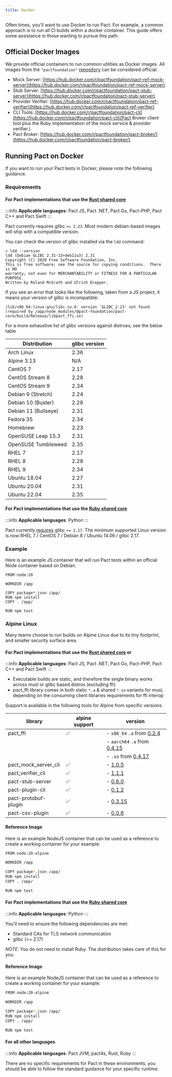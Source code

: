 ```yaml
---
title: Docker
---
```


Often times, you'll want to use Docker to run Pact. For example, a common approach is to run all CI builds within a docker container. This guide offers some assistance in those wanting to pursue this path.

## Official Docker Images

We provide official containers to run common utilities as Docker images. All images from the `"pactfoundation"` [repository](https://hub.docker.com/u/pactfoundation) can be considered official:

* Mock Server: [https://hub.docker.com/r/pactfoundation/pact-ref-mock-server](https://hub.docker.com/r/pactfoundation/pact-ref-mock-server)
* Stub Server: [https://hub.docker.com/r/pactfoundation/pact-stub-server](https://hub.docker.com/r/pactfoundation/pact-stub-server)
* Provider Verifier: [https://hub.docker.com/r/pactfoundation/pact-ref-verifier](https://hub.docker.com/r/pactfoundation/pact-ref-verifier)
* CLI Tools: [https://hub.docker.com/r/pactfoundation/pact-cli](https://hub.docker.com/r/pactfoundation/pact-cli)(Pact Broker client tool plus the Ruby implementation of the mock service & provider verifier.)
* Pact Broker: [https://hub.docker.com/r/pactfoundation/pact-broker/](https://hub.docker.com/r/pactfoundation/pact-broker/)

## Running Pact on Docker

If you want to run your Pact tests in Docker, please note the following guidance.

### Requirements

#### For Pact implementations that use the [Rust shared core](roadmap/feature_support)
:::info
**Applicable languages**: Pact JS, Pact .NET, Pact Go, Pact-PHP, Pact C++ and Pact Swift
:::

Pact currently requires glibc `>= 2.23`. Most modern debian-based images will ship with a compatible version.

You can check the version of glibc installed via the `ldd` command:

```
> ldd --version
ldd (Debian GLIBC 2.31-13+deb11u3) 2.31
Copyright (C) 2020 Free Software Foundation, Inc.
This is free software; see the source for copying conditions.  There is NO
warranty; not even for MERCHANTABILITY or FITNESS FOR A PARTICULAR PURPOSE.
Written by Roland McGrath and Ulrich Drepper.
```

If you see an error that looks like the following, taken from a JS project, it means your version of glibc is incompatible:

```
/lib/x86_64-linux-gnu/libc.so.6: version `GLIBC_2.23' not found (required by /app/node_modules/@pact-foundation/pact-core/build/Release/libpact_ffi.so)
```

For a more exhaustive list of glibc versions against distroes, see the below table

Distribution | glibc version
-- | --
Arch Linux | 2.36
Alpine 3.13 | N/A
CentOS 7 | 2.17
CentOS Stream 8 | 2.28
CentOS Stream 9 | 2.34
Debian 9 (Stretch) | 2.24
Debian 10 (Buster) | 2.28
Debian 11 (Bullseye) | 2.31
Fedora 35 | 2.34
Homebrew | 2.23
OpenSUSE Leap 15.3 | 2.31
OpenSUSE Tumbleweed | 2.35
RHEL 7 | 2.17
RHEL 8 | 2.28
RHEL 9 | 2.34
Ubuntu 18.04 | 2.27
Ubuntu 20.04 | 2.31
Ubuntu 22.04 | 2.35


#### For Pact implementations that use the [Ruby shared core](roadmap/feature_support) 
:::info
**Applicable languages**: Python
:::

Pact currently [requires](https://github.com/phusion/traveling-ruby/blob/10262231f19238c638e7a4806408cf1e57cb2dca/CHANGELOG.md#version-20210206) glibc `>= 2.17`. The minimum supported Linux version is now RHEL 7 / CentOS 7 / Debian 8 / Ubuntu 14.06 / glibc 2.17.

### Example

Here is an example JS container that will run Pact tests within an official Node container based on Debian.

```shell
FROM node:20

WORKDIR /app

COPY package*.json /app/
RUN npm install
COPY . /app/

RUN npm test
```


### Alpine Linux

Many teams choose to run builds on Alpine Linux due to its tiny footprint, and smaller security surface area. 

#### For Pact implementations that use the [Rust shared core](roadmap/feature_support) or 
:::info
**Applicable languages**: Pact JS, Pact .NET, Pact Go, Pact-PHP, Pact C++ and Pact Swift
:::

- Executable builds are static, and therefore the single binary works across musl or glibc based distros (excluding ffi)
- pact_ffi library comes in both static `*.a` & shared `*.so` variants for musl, depending on the consuming client libraries requirements for ffi interop

Support is available in the following tools for Alpine from specific versions.

| library | alpine support | version | 
| -- | -- | -- | 
| pact_ffi | ✅  | - `x86_64` `.a` from [0.2.4](https://github.com/pact-foundation/pact-reference/releases/tag/libpact_ffi-v0.2.4)
| | | - `aarch64` `.a` from [0.4.15](https://github.com/pact-foundation/pact-reference/releases/tag/libpact_ffi-v0.4.15)|
| | | - `.so` from [0.4.17](https://github.com/pact-foundation/pact-reference/releases/tag/libpact_ffi-v0.4.17) | |
| pact_mock_server_cli | ✅ | - [1.0.5](https://github.com/pact-foundation/pact-reference/releases/tag/pact_mock_server_cli-v1.0.5)
| pact_verifier_cli | ✅ | - [1.1.1](https://github.com/pact-foundation/pact-reference/releases/tag/pact_verifier_cli-v1.1.1)
| pact-stub-server | ✅ | - [0.6.0](https://github.com/pact-foundation/pact-stub-server/releases/tag/v0.6.0) | 
| pact-plugin-cli | ✅ | - [0.1.2](https://github.com/pact-foundation/pact-plugins/releases/tag/pact-plugin-cli-v0.1.2) | 
| pact-protobuf-plugin | ✅ | - [0.3.15](https://github.com/pactflow/pact-protobuf-plugin/releases/tag/v-0.3.15) | 
| pact-csv-plugin | ✅ | - [0.0.6](https://github.com/pact-foundation/pact-plugins/releases/tag/csv-plugin-0.0.6) | 

#### Reference Image

Here is an example NodeJS container that can be used as a reference to create a working container for your example:

```bash
FROM node:20-alpine

WORKDIR /app

COPY package*.json /app/
RUN npm install
COPY . /app/

RUN npm test
```

#### For Pact implementations that use the [Ruby shared core](roadmap/feature_support) 
:::info
**Applicable languages**: Python
:::

You'll need to ensure the following dependencies are met:

* Standard CAs for TLS network communication
* glibc (>= 2.17)

_NOTE_: You do not need to install Ruby. The distribution takes care of this for you.

#### Reference Image

Here is an example NodeJS container that can be used as a reference to create a working container for your example:

```bash
FROM node:20-alpine

WORKDIR /app

COPY package*.json /app/
RUN npm install
COPY . /app/

RUN npm test
```


#### For all other languages
:::info
**Applicable languages**: Pact JVM, pact4s, Rust, Ruby
:::

There are no specific requirements for Pact in these environments, you should be able to follow the standard guidance for your specific runtime.
